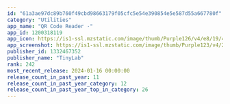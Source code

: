 ```yaml
---
id: "61a3ae97dc89b760f49cbd98663179f05cfc5e54e390854e5e587d55a667780f"
category: "Utilities"
app_name: "QR Code Reader ·"
app_id: 1200318119
app_icon: https://is1-ssl.mzstatic.com/image/thumb/Purple126/v4/e8/19/4b/e8194b54-3b17-9c41-969f-18e88377ffb1/AppIcon-0-0-1x_U007emarketing-0-7-0-85-220.png/1024x1024bb.png
app_screenshot: https://is1-ssl.mzstatic.com/image/thumb/Purple123/v4/29/e8/94/29e894a5-c5ef-9d86-9d05-688e5d036183/pr_source.jpg/1242x2688bb.png
publisher_id: 1332467352
publisher_name: "TinyLab"
rank: 242
most_recent_release: 2024-01-16 00:00:00
release_count_in_past_year: 11
release_count_in_past_year_category: 12
release_count_in_past_year_top_in_category: 26
---
```


